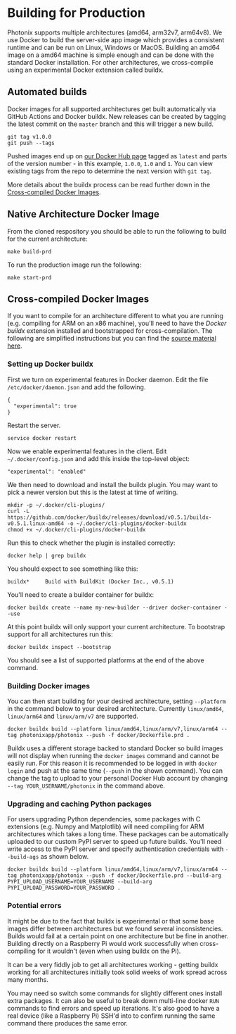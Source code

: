 # Building for Production

Photonix supports multiple architectures (amd64, arm32v7, arm64v8). We use Docker to build the server-side app image which provides a consistent runtime and can be run on Linux, Windows or MacOS. Building an amd64 image on a amd64 machine is simple enough and can be done with the standard Docker installation. For other architectures, we cross-compile using an experimental Docker extension called buildx.


## Automated builds

Docker images for all supported architectures get built automatically via GitHub Actions and Docker buildx. New releases can be created by tagging the latest commit on the `master` branch and this will trigger a new build.

    git tag v1.0.0
    git push --tags

Pushed images end up on [our Docker Hub page](https://hub.docker.com/repository/docker/photonixapp/photonix/tags) tagged as `latest` and parts of the version number - in this example, `1.0.0`, `1.0` and `1`. You can view existing tags from the repo to determine the next version with `git tag`.

More details about the buildx process can be read further down in the [Cross-compiled Docker Images](#cross-compiled-docker-images).


## Native Architecture Docker Image

From the cloned respository you should be able to run the following to build for the current architecture:

    make build-prd

To run the production image run the following:

    make start-prd


## Cross-compiled Docker Images

If you want to compile for an architecture different to what you are running (e.g. compiling for ARM on an x86 machine), you'll need to have the *Docker buildx* extension installed and bootstrapped for cross-compilation. The following are simplified instructions but you can find the [source material here](https://jite.eu/2019/10/3/multi-arch-docker/).


### Setting up Docker buildx

First we turn on experimental features in Docker daemon. Edit the file `/etc/docker/daemon.json` and add the following.

    {
      "experimental": true
    }

Restart the server.

    service docker restart

Now we enable experimental features in the client. Edit `~/.docker/config.json` and add this inside the top-level object:

    "experimental": "enabled"

We then need to download and install the buildx plugin. You may want to pick a newer version but this is the latest at time of writing.

    mkdir -p ~/.docker/cli-plugins/
    curl -L  https://github.com/docker/buildx/releases/download/v0.5.1/buildx-v0.5.1.linux-amd64 -o ~/.docker/cli-plugins/docker-buildx
    chmod +x ~/.docker/cli-plugins/docker-buildx

Run this to check whether the plugin is installed correctly:

    docker help | grep buildx

You should expect to see something like this:

    buildx*     Build with BuildKit (Docker Inc., v0.5.1)

You'll need to create a builder container for buildx:

    docker buildx create --name my-new-builder --driver docker-container --use

At this point buildx will only support your current architecture. To bootstrap support for all architectures run this:

    docker buildx inspect --bootstrap

You should see a list of supported platforms at the end of the above command.

### Building Docker images

You can then start building for your desired architecture, setting `--platform` in the command below to your desired architecture. Currently `linux/amd64`, `linux/arm64` and `linux/arm/v7` are supported.

    docker buildx build --platform linux/amd64,linux/arm/v7,linux/arm64 --tag photonixapp/photonix --push -f docker/Dockerfile.prd .

Buildx uses a different storage backed to standard Docker so build images will not display when running the `docker images` command and cannot be easily run. For this reason it is recommended to be logged in with `docker login` and push at the same time (`--push` in the shown command). You can change the tag to upload to your personal Docker Hub account by changing `--tag YOUR_USERNAME/photonix` in the command above.

### Upgrading and caching Python packages

For users upgrading Python dependencies, some packages with C extensions (e.g. Numpy and Matplotlib) will need compiling for ARM architectures which takes a long time. These packages can be automatically uploaded to our custom PyPI server to speed up future builds. You'll need write access to the PyPI server and specify authentication credentials with `--build-ags` as shown below.

    docker buildx build --platform linux/amd64,linux/arm/v7,linux/arm64 --tag photonixapp/photonix --push -f docker/Dockerfile.prd --build-arg PYPI_UPLOAD_USERNAME=YOUR_USERNAME --build-arg PYPI_UPLOAD_PASSWORD=YOUR_PASSWORD .

### Potential errors

It might be due to the fact that buildx is experimental or that some base images differ between architectures but we found several inconsistencies. Builds would fail at a certain point on one architecture but be fine in another. Building directly on a Raspberry Pi would work successfully when cross-compiling for it wouldn't (even when using buildx on the Pi).

It can be a very fiddly job to get all architectures working - getting buildx working for all architectures initially took solid weeks of work spread across many months.

You may need so switch some commands for slightly different ones install extra packages. It can also be useful to break down multi-line docker `RUN` commands to find errors and speed up iterations. It's also good to have a real device (like a Raspberry Pi) SSH'd into to confirm running the same command there produces the same error.
